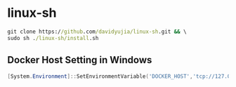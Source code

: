 # linux-sh

```cmd
git clone https://github.com/davidyujia/linux-sh.git && \
sudo sh ./linux-sh/install.sh
```

## Docker Host Setting in Windows

```powershell
[System.Environment]::SetEnvironmentVariable('DOCKER_HOST','tcp://127.0.0.1:2375',[System.EnvironmentVariableTarget]::User)
```
